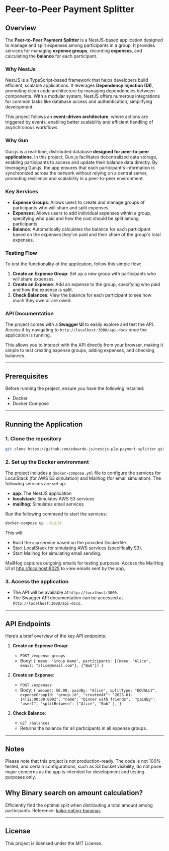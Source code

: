 # Peer-to-Peer Payment Splitter

## Overview

The **Peer-to-Peer Payment Splitter** is a NestJS-based application designed to manage and split expenses among participants in a group. It provides services for managing **expense groups**, recording **expenses**, and calculating the **balance** for each participant.

### Why NestJs

NestJS is a TypeScript-based framework that helps developers build efficient, scalable applications. It leverages **Dependency Injection (DI)**, promoting clean code architecture by managing dependencies between components. With a modular system, NestJS offers numerous integrations for common tasks like database access and authentication, simplifying development.

This project follows an **event-driven architecture**, where actions are triggered by events, enabling better scalability and efficient handling of asynchronous workflows.

### Why Gun

Gun.js is a real-time, distributed database **designed for peer-to-peer applications**. In this project, Gun.js facilitates decentralized data storage, enabling participants to access and update their balance data directly. By leveraging Gun.js, the app ensures that each participant's information is synchronized across the network without relying on a central server, promoting resilience and scalability in a peer-to-peer environment.

### Key Services

- **Expense Groups**: Allows users to create and manage groups of participants who will share and split expenses.
- **Expenses**: Allows users to add individual expenses within a group, specifying who paid and how the cost should be split among participants.
- **Balance**: Automatically calculates the balance for each participant based on the expenses they’ve paid and their share of the group's total expenses.

### Testing Flow

To test the functionality of the application, follow this simple flow:

1. **Create an Expense Group**: Set up a new group with participants who will share expenses.
2. **Create an Expense**: Add an expense to the group, specifying who paid and how the expense is split.
3. **Check Balances**: View the balance for each participant to see how much they owe or are owed.

### API Documentation

The project comes with a **Swagger UI** to easily explore and test the API. Access it by navigating to `http://localhost:3000/api-docs` once the application is running.

This allows you to interact with the API directly from your browser, making it simple to test creating expense groups, adding expenses, and checking balances.

---

## Prerequisites

Before running the project, ensure you have the following installed:

- Docker
- Docker Compose

---

## Running the Application

### 1. Clone the repository

```sh
git clone https://github.com/eduardo-js/nestjs-p2p-payment-splitter.git
```

### 2. Set up the Docker environment

The project includes a `docker-compose.yml` file to configure the services for LocalStack (for AWS S3 simulation) and Mailhog (for email simulation). The following services are set up:

- **app**: The NestJS application
- **localstack**: Simulates AWS S3 services
- **mailhog**: Simulates email services

Run the following command to start the services:

```sh
docker-compose up --build 
```

This will:

- Build the `app` service based on the provided Dockerfile.
- Start LocalStack for simulating AWS services (specifically S3).
- Start Mailhog for simulating email sending.

MailHog captures outgoing emails for testing purposes. Access the MailHog UI at <http://localhost:8025> to view emails sent by the app,

### 3. Access the application

- The API will be available at `http://localhost:3000`.
- The Swagger API documentation can be accessed at `http://localhost:3000/api-docs`.

---

## API Endpoints

Here’s a brief overview of the key API endpoints:

1. **Create an Expense Group**:
   - `POST /expense-groups`
   - Body: `{ name: "Group Name", participants: [{name: "Alice", email: "alice@email.com"}, {"Bob"}] }`

2. **Create an Expense**:
   - `POST /expenses`
   - Body: `{ amount: 50.00, paidBy: "Alice", splitType: "EQUALLY", expenseGroupId: "group-id", "createdAt": "2025-01-14T12:00:00.000Z", "name": "Dinner with friends",  "paidBy": "user1", "splitBetween": ["Alice", "Bob" ], }`

3. **Check Balance**:
   - `GET /balances`
   - Returns the balance for all participants in all expense groups.

---

## Notes

Please note that this project is not production-ready. The code is not 100% tested, and certain configurations, such as S3 bucket visibility, do not pose major concerns as the app is intended for development and testing purposes only.

## Why Binary search on amount calculation?

Efficiently find the optimal split when distributing a total amount among participants.
Reference: [koko-eating-bananas](https://leetcode.com/problems/koko-eating-bananas/)

---

## License

This project is licensed under the MIT License.
